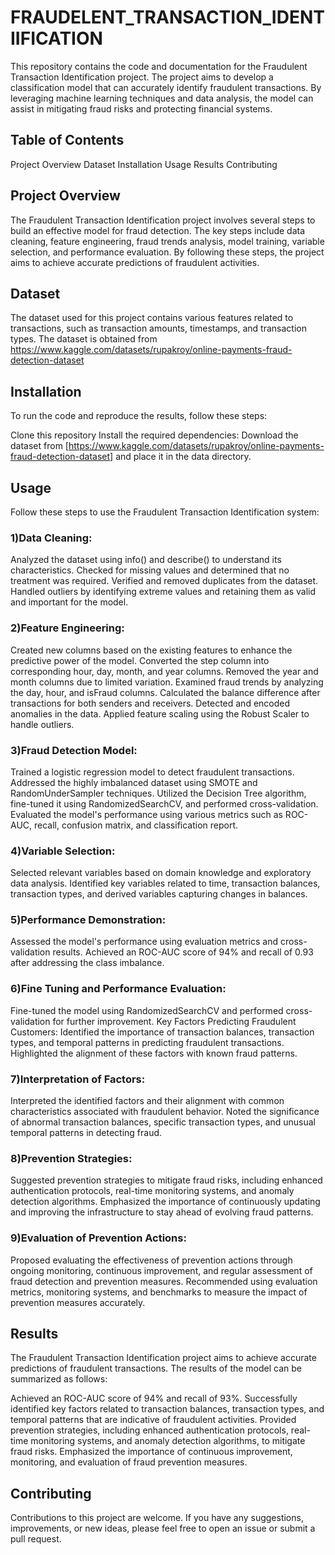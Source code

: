 # FRAUDELENT_TRANSACTION_IDENTIIFICATION

This repository contains the code and documentation for the Fraudulent Transaction Identification project. The project aims to develop a classification model that can accurately identify fraudulent transactions. By leveraging machine learning techniques and data analysis, the model can assist in mitigating fraud risks and protecting financial systems.

## Table of Contents

Project Overview
Dataset
Installation
Usage
Results
Contributing

## Project Overview

The Fraudulent Transaction Identification project involves several steps to build an effective model for fraud detection. The key steps include data cleaning, feature engineering, fraud trends analysis, model training, variable selection, and performance evaluation. By following these steps, the project aims to achieve accurate predictions of fraudulent activities.

## Dataset

The dataset used for this project contains various features related to transactions, such as transaction amounts, timestamps, and transaction types. The dataset is obtained from https://www.kaggle.com/datasets/rupakroy/online-payments-fraud-detection-dataset

## Installation

To run the code and reproduce the results, follow these steps:

Clone this repository
Install the required dependencies:
Download the dataset from [https://www.kaggle.com/datasets/rupakroy/online-payments-fraud-detection-dataset] and place it in the data directory.

## Usage

Follow these steps to use the Fraudulent Transaction Identification system:

### 1)Data Cleaning:
Analyzed the dataset using info() and describe() to understand its characteristics.
Checked for missing values and determined that no treatment was required.
Verified and removed duplicates from the dataset.
Handled outliers by identifying extreme values and retaining them as valid and important for the model.
### 2)Feature Engineering:
Created new columns based on the existing features to enhance the predictive power of the model.
Converted the step column into corresponding hour, day, month, and year columns.
Removed the year and month columns due to limited variation.
Examined fraud trends by analyzing the day, hour, and isFraud columns.
Calculated the balance difference after transactions for both senders and receivers.
Detected and encoded anomalies in the data.
Applied feature scaling using the Robust Scaler to handle outliers.
### 3)Fraud Detection Model:
Trained a logistic regression model to detect fraudulent transactions.
Addressed the highly imbalanced dataset using SMOTE and RandomUnderSampler techniques.
Utilized the Decision Tree algorithm, fine-tuned it using RandomizedSearchCV, and performed cross-validation.
Evaluated the model's performance using various metrics such as ROC-AUC, recall, confusion matrix, and classification report.
### 4)Variable Selection:
Selected relevant variables based on domain knowledge and exploratory data analysis.
Identified key variables related to time, transaction balances, transaction types, and derived variables capturing changes in balances.
### 5)Performance Demonstration:
Assessed the model's performance using evaluation metrics and cross-validation results.
Achieved an ROC-AUC score of 94% and recall of 0.93 after addressing the class imbalance.
### 6)Fine Tuning and Performance Evaluation:
Fine-tuned the model using RandomizedSearchCV and performed cross-validation for further improvement.
Key Factors Predicting Fraudulent Customers:
Identified the importance of transaction balances, transaction types, and temporal patterns in predicting fraudulent transactions.
Highlighted the alignment of these factors with known fraud patterns.
### 7)Interpretation of Factors:
Interpreted the identified factors and their alignment with common characteristics associated with fraudulent behavior.
Noted the significance of abnormal transaction balances, specific transaction types, and unusual temporal patterns in detecting fraud.
### 8)Prevention Strategies:
Suggested prevention strategies to mitigate fraud risks, including enhanced authentication protocols, real-time monitoring systems, and anomaly detection algorithms.
Emphasized the importance of continuously updating and improving the infrastructure to stay ahead of evolving fraud patterns.
### 9)Evaluation of Prevention Actions:
Proposed evaluating the effectiveness of prevention actions through ongoing monitoring, continuous improvement, and regular assessment of fraud detection and prevention measures.
Recommended using evaluation metrics, monitoring systems, and benchmarks to measure the impact of prevention measures accurately.


## Results

The Fraudulent Transaction Identification project aims to achieve accurate predictions of fraudulent transactions. The results of the model can be summarized as follows:

Achieved an ROC-AUC score of 94% and recall of 93%.
Successfully identified key factors related to transaction balances, transaction types, and temporal patterns that are indicative of fraudulent activities.
Provided prevention strategies, including enhanced authentication protocols, real-time monitoring systems, and anomaly detection algorithms, to mitigate fraud risks.
Emphasized the importance of continuous improvement, monitoring, and evaluation of fraud prevention measures.

## Contributing

Contributions to this project are welcome. If you have any suggestions, improvements, or new ideas, please feel free to open an issue or submit a pull request.







